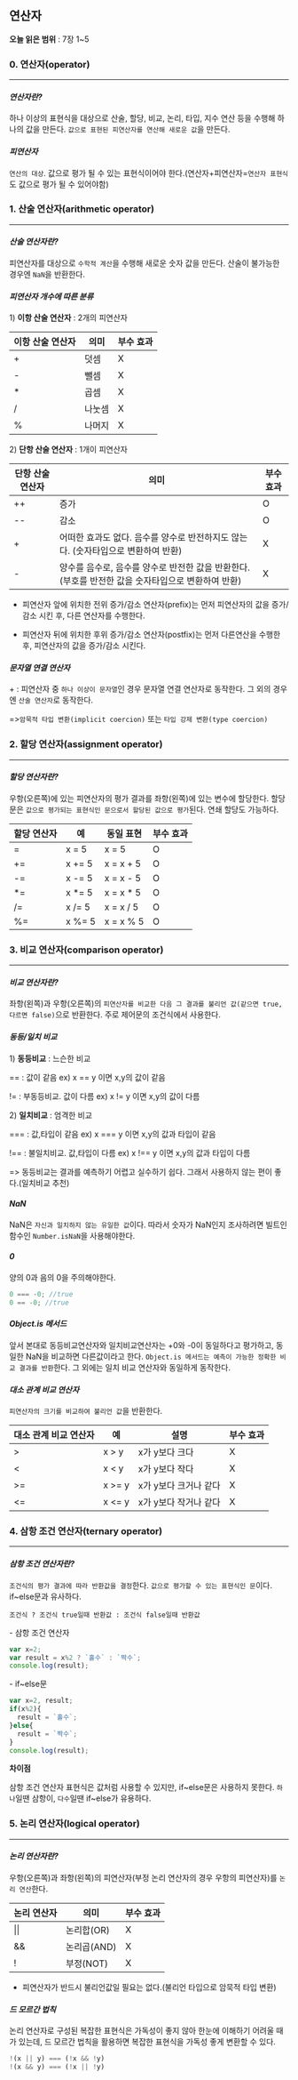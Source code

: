 ## 연산자

**오늘 읽은 범위** : 7장 1~5

### 0. 연산자(operator)

---

#### _연산자란?_

하나 이상의 표현식을 대상으로 산술, 할당, 비교, 논리, 타입, 지수 연산 등을 수행해 하나의 값을 만든다. `값으로 표현된 피연산자를 연산해 새로운 값`을 만든다.

#### _피연산자_

`연산의 대상`. 값으로 평가 될 수 있는 표현식이어야 한다.(연산자+피연산자=`연산자 표현식`도 값으로 평가 될 수 있어야함)

### 1. 산술 연산자(arithmetic operator)

---

#### _산술 연산자란?_

피연산자를 대상으로 `수학적 계산`을 수행해 새로운 숫자 값을 만든다. 산술이 불가능한 경우엔 `NaN`을 반환한다.

#### _피연산자 개수에 따른 분류_

1\) **이항 산술 연산자** : 2개의 피연산자

| 이항 산술 연산자 | 의미   | 부수 효과 |
| ---------------- | ------ | --------- |
| +                | 덧셈   | X         |
| -                | 뺄셈   | X         |
| \*               | 곱셈   | X         |
| /                | 나눗셈 | X         |
| %                | 나머지 | X         |

2\) **단항 산술 연산자** : 1개이 피연산자

| 단항 산술 연산자 | 의미                                                                                               | 부수 효과 |
| ---------------- | -------------------------------------------------------------------------------------------------- | --------- |
| ++               | 증가                                                                                               | O         |
| --               | 감소                                                                                               | O         |
| +                | 어떠한 효과도 없다. 음수를 양수로 반전하지도 않는다. (숫자타입으로 변환하여 반환)                  | X         |
| -                | 양수를 음수로, 음수를 양수로 반전한 값을 반환한다. (부호를 반전한 값을 숫자타입으로 변환하여 반환) | X         |

- 피연산자 앞에 위치한 전위 증가/감소 연산자(prefix)는 먼저 피연산자의 값을 증가/감소 시킨 후, 다른 연산자를 수행한다.

- 피연산자 뒤에 위치한 후위 증가/감소 연산자(postfix)는 먼저 다른연산을 수행한 후, 피연산자의 값을 증가/감소 시킨다.

#### _문자열 연결 연산자_

\+ : 피연산자 중 `하나 이상이 문자열`인 경우 문자열 연결 연산자로 동작한다. 그 외의 경우엔 `산술 연산자`로 동작한다.

=>`암묵적 타입 변환(implicit coercion)` 또는 `타입 강제 변환(type coercion)`

### 2. 할당 연산자(assignment operator)

---

#### _할당 연산자란?_

우항(오른쪽)에 있는 피연산자의 평가 결과를 좌항(왼쪽)에 있는 변수에 할당한다. 할당문은 `값으로 평가되는 표현식인 문으로서 할당된 값으로 평가`된다. 연쇄 할당도 가능하다.

| 할당 연산자 | 예      | 동일 표현  | 부수 효과 |
| ----------- | ------- | ---------- | --------- |
| =           | x = 5   | x = 5      | O         |
| +=          | x += 5  | x = x + 5  | O         |
| -=          | x -= 5  | x = x - 5  | O         |
| \*=         | x \*= 5 | x = x \* 5 | O         |
| /=          | x /= 5  | x = x / 5  | O         |
| %=          | x %= 5  | x = x % 5  | O         |

### 3. 비교 연산자(comparison operator)

---

#### _비교 연산자란?_

좌항(왼쪽)과 우항(오른쪽)의 `피연산자를 비교한 다음 그 결과를 불리언 값(같으면 true, 다르면 false)`으로 반환한다. 주로 제어문의 조건식에서 사용한다.

#### _동등/일치 비교_

1\) **동등비교** : 느슨한 비교

\== : 값이 같음 ex) x == y 이면 x,y의 값이 같음

\!= : 부동등비교. 값이 다름 ex) x != y 이면 x,y의 값이 다름

2\) **일치비교** : 엄격한 비교

\=== : 값,타입이 같음 ex) x === y 이면 x,y의 값과 타입이 같음

\!== : 불일치비교. 값,타입이 다름 ex) x !== y 이면 x,y의 값과 타입이 다름

=> 동등비교는 결과를 예측하기 어렵고 실수하기 쉽다. 그래서 사용하지 않는 편이 좋다.(일치비교 추천)

#### _NaN_

NaN은 `자신과 일치하지 않는 유일한 값`이다. 따라서 숫자가 NaN인지 조사하려면 빌트인 함수인 `Number.isNaN`을 사용해야한다.

#### _0_

양의 0과 음의 0을 주의해야한다.

```JavaScript
0 === -0; //true
0 == -0; //true
```

#### _Object.is 메서드_

앞서 본대로 동등비교연산자와 일치비교연산자는 +0와 -0이 동일하다고 평가하고, 동일한 NaN을 비교하면 다른값이라고 한다. `Object.is 메서드는 예측이 가능한 정확한 비교 결과를 반환`한다. 그 외에는 일치 비교 연산자와 동일하게 동작한다.

#### _대소 관계 비교 연산자_

`피연산자의 크기를 비교하여 불리언 값`을 반환한다.

| 대소 관계 비교 연산자 | 예     | 설명                  | 부수 효과 |
| --------------------- | ------ | --------------------- | --------- |
| >                     | x > y  | x가 y보다 크다        | X         |
| <                     | x < y  | x가 y보다 작다        | X         |
| >=                    | x >= y | x가 y보다 크거나 같다 | X         |
| <=                    | x <= y | x가 y보다 작거나 같다 | X         |

### 4. 삼항 조건 연산자(ternary operator)

---

#### _삼항 조건 연산자란?_

`조건식의 평가 결과에 따라 반환값을 결정`한다. `값으로 평가할 수 있는 표현식인 문`이다. if~else문과 유사하다.

```
조건식 ? 조건식 true일때 반환값 : 조건식 false일때 반환값
```

\- 삼항 조건 연산자

```JavaScript
var x=2;
var result = x%2 ? `홀수` : `짝수`;
console.log(result);
```

\- if~else문

```JavaScript
var x=2, result;
if(x%2){
  result = `홀수`;
}else{
  result = `짝수`;
}
console.log(result);
```

**차이점**

삼항 조건 연산자 표현식은 값처럼 사용할 수 있지만, if~else문은 사용하지 못한다. `하나`일땐 삼항이, `다수`일땐 if~else가 유용하다.

### 5. 논리 연산자(logical operator)

---

#### _논리 연산자란?_

우항(오른쪽)과 좌항(왼쪽)의 피연산자(부정 논리 연산자의 경우 우항의 피연산자)를 `논리 연산`한다.

| 논리 연산자 | 의미        | 부수 효과 |
| ----------- | ----------- | --------- |
| \|\|        | 논리합(OR)  | X         |
| &&          | 논리곱(AND) | X         |
| !           | 부정(NOT)   | X         |

- 피연산자가 반드시 불리언값일 필요는 없다.(불리언 타입으로 암묵적 타입 변환)

#### _드 모르간 법칙_

논리 연산자로 구성된 복잡한 표현식은 가독성이 좋지 않아 한눈에 이해하기 어려울 때가 있는데, 드 모르간 법칙을 활용하면 복잡한 표현식을 가독성 좋게 변환할 수 있다.

```JavaScript
!(x || y) === (!x && !y)
!(x && y) === (!x || !y)
```
